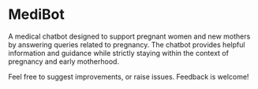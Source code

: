 # MediBot
A medical chatbot designed to support pregnant women and new mothers by answering queries related to pregnancy. The chatbot provides helpful information and guidance while strictly staying within the context of pregnancy and early motherhood.


Feel free to suggest improvements, or raise issues. Feedback is welcome!
